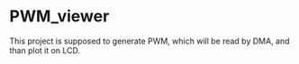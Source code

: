# PWM_viewer
This project is supposed to generate PWM, which will be read by DMA, and than plot it on LCD. 
